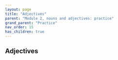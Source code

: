 ```yaml
---
layout: page
title: "Adjectives"
parent: "Module 2, nouns and adjectives: practice"
grand_parent: "Practice"
nav_order: 15
has_children: true
---
```


## Adjectives